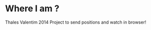 Where I am ?
=====================
Thales Valentim 2014
Project to send positions and watch in browser!
